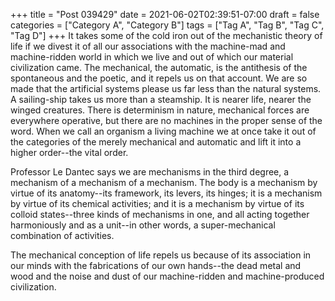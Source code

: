 +++
title = "Post 039429"
date = 2021-06-02T02:39:51-07:00
draft = false
categories = ["Category A", "Category B"]
tags = ["Tag A", "Tag B", "Tag C", "Tag D"]
+++
It takes some of the cold iron out of the mechanistic theory of life if we divest it of all our associations with the machine-mad and machine-ridden world in which we live and out of which our material civilization came. The mechanical, the automatic, is the antithesis of the spontaneous and the poetic, and it repels us on that account. We are so made that the artificial systems please us far less than the natural systems. A sailing-ship takes us more than a steamship. It is nearer life, nearer the winged creatures. There is determinism in nature, mechanical forces are everywhere operative, but there are no machines in the proper sense of the word. When we call an organism a living machine we at once take it out of the categories of the merely mechanical and automatic and lift it into a higher order--the vital order.

Professor Le Dantec says we are mechanisms in the third degree, a mechanism of a mechanism of a mechanism. The body is a mechanism by virtue of its anatomy--its framework, its levers, its hinges; it is a mechanism by virtue of its chemical activities; and it is a mechanism by virtue of its colloid states--three kinds of mechanisms in one, and all acting together harmoniously and as a unit--in other words, a super-mechanical combination of activities.

The mechanical conception of life repels us because of its association in our minds with the fabrications of our own hands--the dead metal and wood and the noise and dust of our machine-ridden and machine-produced civilization.
